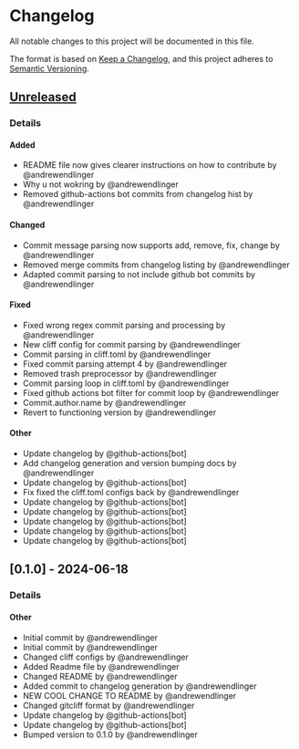 # Changelog

All notable changes to this project will be documented in this file.

The format is based on [Keep a Changelog](https://keepachangelog.com/en/1.0.0/),
and this project adheres to [Semantic Versioning](https://semver.org/spec/v2.0.0.html).

## [Unreleased]
### Details
#### Added
- README file now gives clearer instructions on how to contribute by @andrewendlinger
- Why u not wokring by @andrewendlinger
- Removed github-actions bot commits from changelog hist by @andrewendlinger

#### Changed
- Commit message parsing now supports add, remove, fix, change by @andrewendlinger
- Removed merge commits from changelog listing by @andrewendlinger
- Adapted commit parsing to not include github bot commits by @andrewendlinger

#### Fixed
- Fixed wrong regex commit parsing and processing by @andrewendlinger
- New cliff config for commit parsing by @andrewendlinger
- Commit parsing in cliff.toml by @andrewendlinger
- Fixed commit parsing attempt 4 by @andrewendlinger
- Removed trash preprocessor by @andrewendlinger
- Commit parsing loop in cliff.toml by @andrewendlinger
- Fixed github actions bot filter for commit loop by @andrewendlinger
- Commit.author.name by @andrewendlinger
- Revert to functioning version by @andrewendlinger

#### Other
- Update changelog by @github-actions[bot]
- Add changelog generation and version bumping docs by @andrewendlinger
- Update changelog by @github-actions[bot]
- Fix fixed the cliff.toml configs back by @andrewendlinger
- Update changelog by @github-actions[bot]
- Update changelog by @github-actions[bot]
- Update changelog by @github-actions[bot]
- Update changelog by @github-actions[bot]
- Update changelog by @github-actions[bot]

## [0.1.0] - 2024-06-18
### Details
#### Other
- Initial commit by @andrewendlinger
- Initial commit by @andrewendlinger
- Changed cliff configs by @andrewendlinger
- Added Readme file by @andrewendlinger
- Changed README by @andrewendlinger
- Added commit to changelog generation by @andrewendlinger
- NEW COOL CHANGE TO README by @andrewendlinger
- Changed gitcliff format by @andrewendlinger
- Update changelog by @github-actions[bot]
- Update changelog by @github-actions[bot]
- Bumped version to 0.1.0 by @andrewendlinger

[unreleased]: https://github.com/andrewendlinger/test_data/compare/v0.1.0..HEAD

<!-- generated by git-cliff -->
